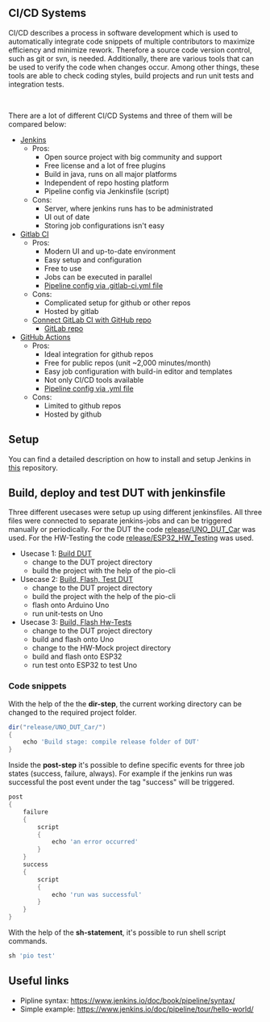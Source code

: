 ## CI/CD Systems

CI/CD describes a process in software development which is used to automatically integrate code snippets of multiple contributors to maximize efficiency and minimize rework. Therefore a source code version control, such as git or svn, is needed. Additionally, there are various tools that can be used to verify the code when changes occur. Among other things, these tools are able to check coding styles, build projects and run unit tests and integration tests.

<br/>

There are a lot of different CI/CD Systems and three of them will be compared below:
* [Jenkins](https://www.jenkins.io/)
    * Pros:
        * Open source project with big community and support
        * Free license and a lot of free plugins 
        * Build in java, runs on all major platforms
        * Independent of repo hosting platform
        * Pipeline config via Jenkinsfile (script)
    * Cons:
        * Server, where jenkins runs has to be administrated
        * UI out of date
        * Storing job configurations isn't easy 
* [Gitlab CI](https://docs.gitlab.com/ee/ci/)
    * Pros:
        * Modern UI and up-to-date environment
        * Easy setup and configuration
        * Free to use
        * Jobs can be executed in parallel
        * [Pipeline config via .gitlab-ci.yml file](https://docs.gitlab.com/ee/ci/yaml/index.html#script)
    * Cons:
        * Complicated setup for github or other repos
        * Hosted by gitlab
    * [Connect GitLab CI with GitHub repo](https://docs.gitlab.com/ee/ci/ci_cd_for_external_repos/github_integration.html)
        * [GitLab repo](https://github.com/elfo23/jenkins_demo_ece)
* [GitHub Actions](https://docs.github.com/en/actions/automating-builds-and-tests/about-continuous-integration)
    * Pros:
        * Ideal integration for github repos
        * Free for public repos (unit ~2,000 minutes/month)
        * Easy job configuration with build-in editor and templates
        * Not only CI/CD tools available
        * [Pipeline config via .yml file](https://docs.github.com/en/actions/using-workflows/workflow-syntax-for-github-actions)
    * Cons:
        * Limited to github repos
        * Hosted by github

## Setup
You can find a detailed description on how to install and setup Jenkins in [this](../doc/CI/demo/) repository.

## Build, deploy and test DUT with jenkinsfile
Three different usecases were setup up using different jenkinsfiles. All three files were connected to separate jenkins-jobs and can be triggered manually or periodically. For the DUT the code [release/UNO_DUT_Car](../release/UNO_DUT_Car) was used. For the HW-Testing the code [release/ESP32_HW_Testing](../release/ESP32_HW_Testing/) was used.

* Usecase 1: [Build DUT](Jenkinsfile_DUT)
    * change to the DUT project directory
    * build the project with the help of the pio-cli
* Usecase 2: [Build, Flash, Test DUT](Jenkinsfile_DUT_Tests)
    * change to the DUT project directory
    * build the project with the help of the pio-cli
    * flash onto Arduino Uno
    * run unit-tests on Uno
* Usecase 3: [Build, Flash Hw-Tests](Jenkinsfile_DUT_HW_Tests)
    * change to the DUT project directory
    * build and flash onto Uno
    * change to the HW-Mock project directory
    * build and flash onto ESP32
    * run test onto ESP32 to test Uno

### Code snippets
With the help of the the **dir-step**, the current working directory can be changed to the required project folder.
```groovy
dir("release/UNO_DUT_Car/") 
{
    echo 'Build stage: compile release folder of DUT'
}
```

Inside the **post-step** it's possible to define specific events for three job states (success, failure, always). For example if the jenkins run was successful the post event under the tag "success" will be triggered.
```groovy
post
{
    failure
    {
        script
        {
            echo 'an error occurred'
        }
    }
    success
    {
        script
        {
            echo 'run was successful'
        }
    }
}
```

With the help of the **sh-statement**, it's possible to run shell script commands.
``` groovy
sh 'pio test'
```

## Useful links
* Pipline syntax: https://www.jenkins.io/doc/book/pipeline/syntax/
* Simple example: https://www.jenkins.io/doc/pipeline/tour/hello-world/